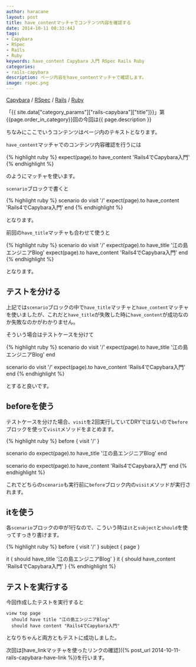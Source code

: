 ```yaml
---
author: haracane
layout: post
title: have_contentマッチャでコンテンツ内容を確認する
date: 2014-10-11 08:33:44J
tags:
- Capybara
- RSpec
- Rails
- Ruby
keywords: have_content Capybara 入門 RSpec Rails Ruby
categories:
- rails-capybara
description: ページ内容をhave_contentマッチャで確認します。
image: rspec.png
---
```

[Capybara](/tags/capybara/) / [RSpec](/tags/rspec/) / [Rails](/tags/rails/) / [Ruby](/tags/ruby/)

「{{ site.data["category_params"]["rails-capybara"]["title"]}}」第{{page.order_in_category}}回の今回は{{ page.description }}

ちなみにここでいうコンテンツはページ内のテキストとなります。

`have_content`マッチャでのコンテンツ内容確認を行うには

{% highlight ruby %}
expect(page).to have_content 'Rails4でCapybara入門'
{% endhighlight %}

のようにマッチャを使います。

`scenario`ブロックで書くと

{% highlight ruby %}
scenario do
  visit '/'
  expect(page).to have_content 'Rails4でCapybara入門'
end
{% endhighlight %}

となります。

前回の`have_title`マッチャも合わせて使うと

{% highlight ruby %}
scenario do
  visit '/'
  expect(page).to have_title '江の島エンジニアBlog'
  expect(page).to have_content 'Rails4でCapybara入門'
end
{% endhighlight %}

となります。

## テストを分ける

上記では`scenario`ブロックの中で`have_title`マッチャと`have_content`マッチャを使いましたが、これだと`have_title`が失敗した時に`have_content`が成功なのか失敗なのかがわかりません。

そういう場合はテストケースを分けて

{% highlight ruby %}
scenario do
  visit '/'
  expect(page).to have_title '江の島エンジニアBlog'
end

scenario do
  visit '/'
  expect(page).to have_content 'Rails4でCapybara入門'
end
{% endhighlight %}

とすると良いです。

## beforeを使う

テストケースを分けた場合、`visit`を2回実行していてDRYではないので`before`ブロックを使って`visit`メソッドをまとめます。

{% highlight ruby %}
before { visit '/' }

scenario do
  expect(page).to have_title '江の島エンジニアBlog'
end

scenario do
  expect(page).to have_content 'Rails4でCapybara入門'
end
{% endhighlight %}

これでどちらの`scenario`も実行前に`before`ブロック内の`visit`メソッドが実行されます。

## itを使う

各`scenario`ブロックの中が1行なので、こういう時は`it`と`subject`と`should`を使ってすっきり書けます。

{% highlight ruby %}
before { visit '/' }
subject { page }

it { should have_title '江の島エンジニアBlog' }
it { should have_content 'Rails4でCapybara入門' }
{% endhighlight %}

## テストを実行する

今回作成したテストを実行すると

    view top page
      should have title "江の島エンジニアBlog"
      should have content "Rails4でCapybara入門"

となりちゃんと両方ともテストに成功しました。

次回は[have_linkマッチャを使ったリンクの確認]({% post_url 2014-10-11-rails-capybara-have-link %})を行います。
